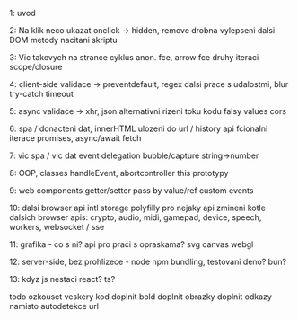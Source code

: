1: uvod

2: Na klik neco ukazat	onclick -> hidden, remove
	drobna vylepseni
	dalsi DOM metody
	nacitani skriptu

3: Vic takovych na strance	cyklus
	anon. fce, arrow fce
	druhy iteraci
	scope/closure

4: client-side validace -> preventdefault, regex
	dalsi prace s udalostmi, blur
	try-catch
	timeout

5: async validace -> xhr, json
	alternativni rizeni toku kodu
	falsy values
	cors

6: spa / donacteni dat, innerHTML
	ulozeni do url / history api
	fcionalni iterace
	promises, async/await fetch

7: vic spa / vic dat
	event delegation
	bubble/capture
	string->number

8: OOP, classes
	handleEvent, abortcontroller
	this
	prototypy

9: web components
	getter/setter
	pass by value/ref
	custom events

10: dalsi browser api
	intl
	storage
	polyfilly pro nejaky api
	zmineni kotle dalsich browser apis: crypto, audio, midi, gamepad, device, speech, workers, websocket / sse

11: grafika	- co s ni? api pro praci s opraskama?
	svg
	canvas
	webgl

12: server-side, bez prohlizece -	node
	npm
	bundling, testovani
	deno? bun?

13: kdyz js nestaci			react?	ts?


todo
  ozkouset veskery kod
  doplnit bold
  doplnit obrazky
  doplnit odkazy namisto autodetekce url
